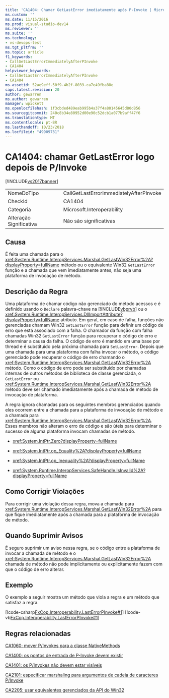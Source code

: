 ```yaml
---
title: 'CA1404: Chamar GetLastError imediatamente após P-Invoke | Microsoft Docs'
ms.custom: ''
ms.date: 11/15/2016
ms.prod: visual-studio-dev14
ms.reviewer: ''
ms.suite: ''
ms.technology:
- vs-devops-test
ms.tgt_pltfrm: ''
ms.topic: article
f1_keywords:
- CallGetLastErrorImmediatelyAfterPInvoke
- CA1404
helpviewer_keywords:
- CallGetLastErrorImmediatelyAfterPInvoke
- CA1404
ms.assetid: 52ae9eff-50f9-4b2f-8039-ca7e49fba88e
caps.latest.revision: 20
author: gewarren
ms.author: gewarren
manager: wpickett
ms.openlocfilehash: 1f3cbded489eab995b4a37f4a80145645d80d856
ms.sourcegitcommit: 240c8b34e80952d00e90c52dcb1a077b9aff47f6
ms.translationtype: MT
ms.contentlocale: pt-BR
ms.lasthandoff: 10/23/2018
ms.locfileid: "49909731"
---
```

# <a name="ca1404-call-getlasterror-immediately-after-pinvoke"></a>CA1404: chamar GetLastError logo depois de P/Invoke
[!INCLUDE[vs2017banner](../includes/vs2017banner.md)]

|||
|-|-|
|NomeDoTipo|CallGetLastErrorImmediatelyAfterPInvoke|
|CheckId|CA1404|
|Categoria|Microsoft.Interoperability|
|Alteração Significativa|Não são significativas|

## <a name="cause"></a>Causa
 É feita uma chamada para o <xref:System.Runtime.InteropServices.Marshal.GetLastWin32Error%2A?displayProperty=fullName> método ou o equivalente Win32 `GetLastError` função e a chamada que vem imediatamente antes, não seja uma plataforma de invocação de método.

## <a name="rule-description"></a>Descrição da Regra
 Uma plataforma de chamar código não gerenciado do método acessos e é definido usando o `Declare` palavra-chave na [!INCLUDE[vbprvb](../includes/vbprvb-md.md)] ou o <xref:System.Runtime.InteropServices.DllImportAttribute?displayProperty=fullName> atributo. Em geral, em caso de falha, funções não gerenciadas chamam Win32 `SetLastError` função para definir um código de erro que está associado com a falha. O chamador da função com falha chamadas Win32 `GetLastError` função para recuperar o código de erro e determinar a causa da falha. O código de erro é mantido em uma base por thread e é substituído pela próxima chamada para `SetLastError`. Depois que uma chamada para uma plataforma com falha invocar o método, o código gerenciado pode recuperar o código de erro chamando o <xref:System.Runtime.InteropServices.Marshal.GetLastWin32Error%2A> método. Como o código de erro pode ser substituído por chamadas internas de outros métodos de biblioteca de classe gerenciada, o `GetLastError` ou <xref:System.Runtime.InteropServices.Marshal.GetLastWin32Error%2A> método deve ser chamado imediatamente após a chamada de método de invocação de plataforma.

 A regra ignora chamadas para os seguintes membros gerenciados quando eles ocorrem entre a chamada para a plataforma de invocação de método e a chamada para <xref:System.Runtime.InteropServices.Marshal.GetLastWin32Error%2A>. Esses membros não alteram o erro de código e são úteis para determinar o sucesso de alguma plataforma invocam chamadas de método.

-   <xref:System.IntPtr.Zero?displayProperty=fullName>

-   <xref:System.IntPtr.op_Equality%2A?displayProperty=fullName>

-   <xref:System.IntPtr.op_Inequality%2A?displayProperty=fullName>

-   <xref:System.Runtime.InteropServices.SafeHandle.IsInvalid%2A?displayProperty=fullName>

## <a name="how-to-fix-violations"></a>Como Corrigir Violações
 Para corrigir uma violação dessa regra, mova a chamada para <xref:System.Runtime.InteropServices.Marshal.GetLastWin32Error%2A> para que fique imediatamente após a chamada para a plataforma de invocação de método.

## <a name="when-to-suppress-warnings"></a>Quando Suprimir Avisos
 É seguro suprimir um aviso nessa regra, se o código entre a plataforma de invocar a chamada de método e o <xref:System.Runtime.InteropServices.Marshal.GetLastWin32Error%2A> chamada de método não pode implicitamente ou explicitamente fazem com que o código de erro alterar.

## <a name="example"></a>Exemplo
 O exemplo a seguir mostra um método que viola a regra e um método que satisfaz a regra.

 [!code-csharp[FxCop.Interoperability.LastErrorPInvoke#1](../snippets/csharp/VS_Snippets_CodeAnalysis/FxCop.Interoperability.LastErrorPInvoke/cs/FxCop.Interoperability.LastErrorPInvoke.cs#1)]
 [!code-vb[FxCop.Interoperability.LastErrorPInvoke#1](../snippets/visualbasic/VS_Snippets_CodeAnalysis/FxCop.Interoperability.LastErrorPInvoke/vb/FxCop.Interoperability.LastErrorPInvoke.vb#1)]

## <a name="related-rules"></a>Regras relacionadas
 [CA1060: mover P/Invokes para a classe NativeMethods](../code-quality/ca1060-move-p-invokes-to-nativemethods-class.md)

 [CA1400: os pontos de entrada de P-Invoke devem existir](../code-quality/ca1400-p-invoke-entry-points-should-exist.md)

 [CA1401: os P/Invokes não devem estar visíveis](../code-quality/ca1401-p-invokes-should-not-be-visible.md)

 [CA2101: especificar marshaling para argumentos de cadeia de caracteres P/Invoke](../code-quality/ca2101-specify-marshaling-for-p-invoke-string-arguments.md)

 [CA2205: usar equivalentes gerenciados da API do Win32](../code-quality/ca2205-use-managed-equivalents-of-win32-api.md)




